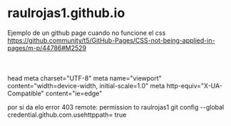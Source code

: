 # raulrojas1.github.io
Ejemplo de un github page
 cuando no funcione el css  https://github.community/t5/GitHub-Pages/CSS-not-being-applied-in-pages/m-p/44786#M2529 <br/> <br/>
  <br/> <br/>
 head
        meta charset="UTF-8"
        meta name="viewport" content="width=device-width, initial-scale=1.0"
        meta http-equiv="X-UA-Compatible" content="ie=edge"
 
        
        
por si da elo error 403 remote: permission to raulrojas1
   git config --global credential.github.com.usehttppath= true
